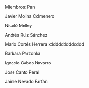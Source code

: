 Miembros:
Pan 

Javier Molina Colmenero

Nicoló Melley

Andrés Ruiz Sánchez

Mario Cortés Herrera xddddddddddddd

Barbara Parzonka

Ignacio Cobos Navarro

Jose Canto Peral

Jaime Nevado Farfán